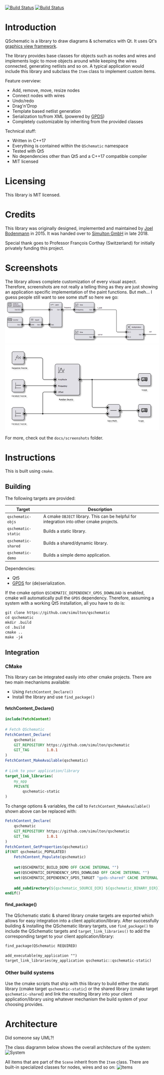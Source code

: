 [![Build Status](https://ci.simulton.com/buildStatus/icon?job=QSchematic%2Fmaster&subject=master)](https://ci.simulton.com/job/QSchematic/job/master/)
[![Build Status](https://ci.simulton.com/buildStatus/icon?job=QSchematic%2Fdevelop&subject=develop)](https://ci.simulton.com/job/QSchematic/job/develop/)

# Introduction
QSchematic is a library to draw diagrams & schematics with Qt. It uses Qt's [graphics view framework](http://doc.qt.io/qt-5/graphicsview.html).

The library provides base classes for objects such as nodes and wires and implements logic to move objects around while keeping the wires connected, generating netlists and so on. A typical application would include this library and subclass the `Item` class to implement custom items.

Feature overview:
  - Add, remove, move, resize nodes
  - Connect nodes with wires
  - Undo/redo
  - Drag'n'Drop
  - Template based netlist generation
  - Serialization to/from XML (powered by [GPDS](https://gpds.simulton.com))
  - Completely customizable by inheriting from the provided classes

Technical stuff:
  - Written in C++17
  - Everything is contained within the `QSchematic` namespace
  - Tested with Qt5
  - No dependencies other than Qt5 and a C++17 compatible compiler
  - MIT licensed

# Licensing
This library is MIT licensed.

# Credits
This library was originally designed, implemented and maintained by [Joel Bodenmann](https://github.com/tectu) in 2015. It was handed over to [Simulton GmbH](https://simulton.com) in late 2018. 

Special thank goes to Professor François Corthay (Switzerland) for initially privately funding this project.

# Screenshots
The library allows complete customization of every visual aspect. Therefore, screenshots are not really a telling thing as they are just showing an application specific implementation of the paint functions. But meh... I guess people still want to see some stuff so here we go:
![Screenshot 04](docs/screenshots/screenshot_04.png)
![Screenshot 05](docs/screenshots/screenshot_05.png)

For more, check out the `docs/screenshots` folder.

# Instructions
This is built using `cmake`.

## Building
The following targets are provided:

| Target | Description |
| --- | --- |
| `qschematic-objs` | A cmake `OBJECT` library. This can be helpful for integration into other cmake projects. |
| `qschematic-static` | Builds a static library. | 
| `qschematic-shared` | Builds a shared/dynamic library. | 
| `qschematic-demo` | Builds a simple demo application. | 

Dependencies:
  - Qt5
  - [GPDS](https://gpds.simulton.com) for (de)serialization.

If the cmake option `QSCHEMATIC_DEPENDENCY_GPDS_DOWNLOAD` is enabled, cmake will automatically pull the `GPDS` dependency.
Therefore, assuming a system with a working Qt5 installation, all you have to do is:

```shell
git clone https://github.com/simulton/qschematic
cd qschematic
mkdir .build
cd .build
cmake ..
make -j4
```

## Integration

### CMake
This library can be integrated easily into other cmake projects. There are two main mechanisms available:
- Using `FetchContent_Declare()`
- Install the library and use `find_package()`

#### fetchContent_Declare()
```cmake
include(FetchContent)

# Fetch QSchematic
FetchContent_Declare(
    qschematic
    GIT_REPOSITORY https://github.com/simulton/qschematic
    GIT_TAG        1.0.1
)
FetchContent_MakeAvailable(qschematic)

# Link to your application/library
target_link_libraries(
    my_app
    PRIVATE
        qschematic-static
)
```
To change options & variables, the call to `FetchContent_MakeAvailable()` shown above can be replaced with:
```cmake
FetchContent_Declare(
    qschematic
    GIT_REPOSITORY https://github.com/simulton/qschematic
    GIT_TAG        1.0.1
)
FetchContent_GetProperties(qschematic)
if(NOT qschematic_POPULATED)
    FetchContent_Populate(qschematic)
    
    set(QSCHEMATIC_BUILD_DEMO OFF CACHE INTERNAL "")
    set(QSCHEMATIC_DEPENDENCY_GPDS_DOWNLOAD OFF CACHE INTERNAL "")
    set(QSCHEMATIC_DEPENDENCY_GPDS_TARGET "gpds-shared" CACHE INTERNAL "")
    
    add_subdirectory(${qschematic_SOURCE_DIR} ${qschematic_BINARY_DIR})
endif()


```

#### find_package()
The QSchematic static & shared library cmake targets are exported which allows for easy integration into a client application/library.
After successfully building & installing the QSchematic library targets, use `find_package()` to include the QSchematic targets and `target_link_libraries()` to add the corresponding target to your client application/library:
```
find_package(QSchematic REQUIRED)

add_executable(my_application "")
target_link_libraries(my_application qschematic::qschematic-static)
```

### Other build systems
Use the cmake scripts that ship with this library to build either the static library (cmake target `qschematic-static`) or the shared library (cmake target `qschematic-shared`) and link the resulting library into your client application/library using whatever mechanism the build system of your choosing provides.

# Architecture
Did someone say UML?!

The class diagramm below shows the overall architecture of the system:
![System](https://github.com/simulton/QSchematic/blob/master/docs/uml/export/jpg/Model!QSchematic!System_1.jpg?raw=true)

All items that are part of the `Scene` inherit from the `Item` class. There are built-in specialized classes for nodes, wires and so on:
![Items](https://github.com/simulton/QSchematic/blob/master/docs/uml/export/jpg/Model!QSchematic!Items_0.jpg?raw=true)
